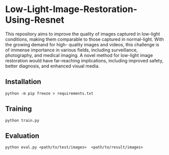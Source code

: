 # Low-Light-Image-Restoration-Using-Resnet

This repository aims to improve the quality of images captured in low-light conditions, making them comparable to those captured in normal-light. With the growing demand for high- quality images and videos, this challenge is of immense importance in various fields, including surveillance, photography, and medical imaging. A novel method for low-light image restoration would have far-reaching implications, including improved safety, better diagnosis, and enhanced visual media.

## Installation

```
python -m pip freeze > requirements.txt
```

## Training

```
python train.py
```

## Evaluation

```
python eval.py <path/to/test/images>  <path/to/result/images>
```
